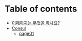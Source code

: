 # Table of contents

* [이페이지는 무엇을 하나요?](README.md)
* [Consul](consul/README.md)
  * [page01](consul/page01.md)




